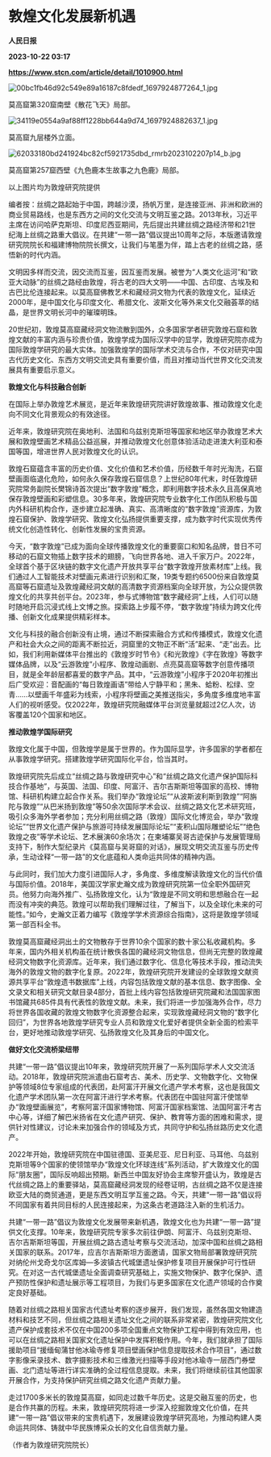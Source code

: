 # 敦煌文化发展新机遇
**人民日报**

**2023-10-22 03:17**

**https://www.stcn.com/article/detail/1010900.html**

![00bc1fb46d92c549e89a16187c8fdedf_1697924877264_1.jpg](https://static-web.stcn.com/upload/2023/1022/11/1697943963387651.jpg "1697943963387651.jpg")

莫高窟第320窟南壁《散花飞天》局部。

![34119e0554a9af88ff1228bb644a9d74_1697924882637_1.jpg](https://static-web.stcn.com/upload/2023/1022/11/1697943970266741.jpg "1697943970266741.jpg")

莫高窟九层楼外立面。

![62033180bd241924bc82cf5921735dbd_rmrb2023102207p14_b.jpg](https://static-web.stcn.com/upload/2023/1022/11/1697943979952757.jpg "1697943979952757.jpg")

莫高窟第257窟西壁《九色鹿本生故事之九色鹿》局部。

以上图片均为敦煌研究院提供

编者按：丝绸之路起始于中国，跨越沙漠，扬帆万里，是连接亚洲、非洲和欧洲的商业贸易路线，也是东西方之间的文化交流与文明互鉴之路。2013年秋，习近平主席在访问哈萨克斯坦、印度尼西亚期间，先后提出共建丝绸之路经济带和21世纪海上丝绸之路重大倡议。在共建“一带一路”倡议提出10周年之际，本版邀请敦煌研究院院长和福建博物院院长撰文，让我们与笔墨为伴，踏上古老的丝绸之路，感悟新的时代内涵。

文明因多样而交流，因交流而互鉴，因互鉴而发展。被誉为“人类文化运河”和“欧亚大动脉”的丝绸之路经由敦煌，将古老的四大文明——中国、古印度、古埃及和古巴比伦连接起来。以莫高窟佛教艺术和藏经洞文物为代表的敦煌文化，延续近2000年，是中国文化与印度文化、希腊文化、波斯文化等外来文化交融荟萃的结晶，是世界文明长河中的璀璨明珠。

20世纪初，敦煌莫高窟藏经洞文物流散到国外，众多国家学者研究敦煌石窟和敦煌文献的丰富内涵与珍贵价值，敦煌学成为国际汉学中的显学，敦煌研究院亦成为国际敦煌学研究的最大实体。加强敦煌学的国际学术交流与合作，不仅对研究中国古代历史文化、东西方文明交流史具有重要价值，而且对推动当代世界文化交流发展具有重要启示意义。

**敦煌文化与科技融合创新**

在国际上举办敦煌艺术展览，是近年来敦煌研究院讲好敦煌故事、推动敦煌文化走向不同文化背景观众的有效途径。

近年来，敦煌研究院在奥地利、法国和乌兹别克斯坦等国家和地区举办敦煌艺术大展和敦煌壁画艺术精品公益巡展，并推动敦煌文化创意体验活动走进澳大利亚和泰国等国，增进世界人民对敦煌文化的认识。

敦煌石窟蕴含丰富的历史价值、文化价值和艺术价值，历经数千年时光淘洗，石窟壁画面临退化危险，如何永久保存敦煌石窟信息？上世纪80年代末，时任敦煌研究院常务副院长樊锦诗首次提出“数字敦煌”概念，即利用数字技术永久且高保真地保存敦煌壁画和彩塑信息。30多年来，敦煌研究院专业数字化工作团队积极与国内外科研机构合作，逐步建立起准确、真实、高清晰度的“数字敦煌”资源库，为敦煌石窟保护、敦煌学研究、敦煌文化弘扬提供重要支撑，成为数字时代实现优秀传统文化创造性转化、创新性发展的宝贵资源。

今天，“数字敦煌”已成为面向全球传播敦煌文化的重要窗口和知名品牌，昔日不可移动的石窟文物插上数字技术的翅膀，飞向世界各地、进入千家万户。2022年，全球首个基于区块链的数字文化遗产开放共享平台“数字敦煌开放素材库”上线。我们通过人工智能技术对壁画元素进行识别和汇聚，19类专题约6500份来自敦煌莫高窟等石窟遗址及敦煌藏经洞文献的高清数字资源档案向全球开放，为公众提供敦煌文化的共享共创平台。2023年，参与式博物馆“数字藏经洞”上线，人们可以随时随地开启沉浸式线上文博之旅。探索路上步履不停，“数字敦煌”持续为跨文化传播、创新文化成果提供精彩样本。

文化与科技的融合创新没有止境，通过不断探索融合方式和传播模式，敦煌文化遗产和社会大众之间的距离不断拉近，洞窟里的文物正不断“活”起来、“走”出去。比如，我们利用新媒体平台推出的《敦煌岁时节令》《和光敦煌》《字在敦煌》等数字媒体品牌，以及“云游敦煌”小程序、敦煌动画剧、点亮莫高窟等数字创意传播项目，就是全年龄层都喜爱的数字产品。其中，“云游敦煌”小程序于2020年初推出后广受欢迎：音配画的“每日敦煌画语”带给人宁静平和；黑朱、蛤粉、松绿、空青……以壁画千年盛彩为线索，小程序将壁画之美推送指尖，多角度多维度地丰富人们的视听感受。仅2022年，敦煌研究院融媒体平台浏览量就超过2亿人次，访客覆盖120个国家和地区。

**推动敦煌学国际研究**

敦煌文化属于中国，但敦煌学是属于世界的。作为国际显学，许多国家的学者都在从事敦煌学研究。搭建敦煌学研究国际化平台，恰当其时。

敦煌研究院先后成立“丝绸之路与敦煌研究中心”和“丝绸之路文化遗产保护国际科技合作基地”，与英国、法国、印度、阿富汗、吉尔吉斯斯坦等国家的高校、博物馆、科研机构建立起合作关系。我们举办“敦煌论坛”“从波斯波利斯到敦煌”“阿旃陀与敦煌”“从巴米扬到敦煌”等50余次国际学术会议、丝绸之路文化艺术研究班，吸引众多海外学者参加；充分利用丝绸之路（敦煌）国际文化博览会，举办“敦煌论坛”“世界文化遗产保护与旅游可持续发展国际论坛”“麦积山国际雕塑论坛”“绝色敦煌之夜”等学术论坛、艺术展演60余场次；在柬埔寨吴哥古迹保护与发展管理局支持下，制作大型纪录片《莫高窟与吴哥窟的对话》，展现文明交流互鉴与历史传承，生动诠释“一带一路”的文化底蕴和人类命运共同体的精神内涵。

与此同时，我们加大力度引进国际人才，多角度、多维度解读敦煌文化的当代价值与国际价值。2018年，美国汉学家史瀚文成为敦煌研究院第一位全职外国研究员。他努力向海外推广、弘扬敦煌文化，认为“敦煌是不同文明和思想融合在一起而没有冲突的典范。敦煌可以帮助我们理解过往，了解当下，以及全球化未来的可能性。”如今，史瀚文正着力编写《敦煌学学术资源综合指南》，这将是敦煌学领域第一部百科全书。

敦煌莫高窟藏经洞出土的文物散存于世界10余个国家的数十家公私收藏机构。多年来，国内外相关机构虽在统计散佚各国的藏经洞文物信息，但尚无完整的敦煌藏经洞文物数字化资源库。近年来，我们通过数字化、信息化等技术手段，推动流失海外的敦煌文物的数字化复原。2022年，敦煌研究院开发建设的全球敦煌文献资源共享平台“敦煌遗书数据库”上线，内容包括敦煌文献的基本信息、数字图像、全文录文和相关研究文献目录4部分，首批上线内容包括敦煌研究院藏和法国国家图书馆藏共685件具有代表性的敦煌文献。未来，我们将进一步加强海外合作，尽力将世界各国收藏的敦煌文物数字化资源整合起来，实现敦煌藏经洞文物的“数字化回归”，为世界各地敦煌学研究专业人员和敦煌文化爱好者提供全新全面的检索平台，更好地推动敦煌学研究、弘扬敦煌文化及其身后的中国文化。

**做好文化交流桥梁纽带**

共建“一带一路”倡议提出10年来，敦煌研究院开展了一系列国际学术人文交流活动。2018年，敦煌研究院派遣由石窟考古、美术、历史学、文物数字化、文物保护等领域8位专家组成的代表团，赴阿富汗开展文化遗产学术考察，这也是我国文化遗产学术团队第一次在阿富汗进行学术考察。代表团在中国驻阿富汗使馆举办“敦煌壁画展览”，考察阿富汗国家博物馆、阿富汗国家档案馆、法国阿富汗考古中心等，详细了解巴米扬省在文化遗产研究、保护、教育等方面的困难和需求，提供针对性建议，讨论未来加强合作的领域及方式，共同守护和弘扬丝路历史文化遗产。

2022年开始，敦煌研究院在中国驻德国、亚美尼亚、尼日利亚、马耳他、乌兹别克斯坦等9个国家的使领馆举办“敦煌文化环球连线”系列活动，扩大敦煌文化的国际“朋友圈”，国际反响超出预期。新西兰中国友好协会主席黎开盛认为，敦煌是古代丝绸之路上的重要驿站，莫高窟藏经洞发现的经卷证明，古丝绸之路不仅是连接欧亚大陆的商贸通道，更是东西文明互学互鉴之路。今天，共建“一带一路”倡议将不同国家有着共同目标的人民连接起来，为这条古老道路注入新的生机活力。

共建“一带一路”倡议为敦煌文化发展带来新机遇，敦煌文化也为共建“一带一路”提供文化支撑。10年来，敦煌研究院专家多次前往伊朗、阿富汗、乌兹别克斯坦、吉尔吉斯斯坦等国，开展丝绸之路古遗址考察与交流活动，加深中国和丝绸之路相关国家的联系。2017年，应吉尔吉斯斯坦方面邀请，国家文物局部署敦煌研究院对纳伦州戈奇戈尔区库姆—多波镇古代城堡遗址保护修复项目开展保护可行性研究。在对这一古代城堡遗址全面调查研究基础上，实施文物保护、数字化保护、遗产预防性保护和遗址展示等工程项目，为我们与更多国家在文化遗产领域的合作奠定良好基础。

随着对丝绸之路相关国家古代遗址考察的逐步展开，我们发现，虽然各国文物建造材料和技艺不同，但丝绸之路相关遗址文化之间的联系非常紧密，敦煌研究院文化遗产保护成套技术不仅在中国200多项全国重点文物保护工程中得到有效应用，也可以在丝绸之路相关国家文化遗址保护中发挥积极作用。今年，我们就承担了国际援助项目“援缅甸蒲甘他冰瑜寺修复项目壁画保护信息提取技术合作项目”，通过数字影像采录技术、数字摄影技术和三维激光扫描等手段对他冰瑜寺一层西门券壁画、北门遗址等进行详实准确的全过程信息提取。未来，我们将继续前往其他国家开展合作，为支持保护研究丝绸之路文化遗产贡献力量。

走过1700多米长的敦煌莫高窟，如同走过数千年历史。这是交融互鉴的历史，也是合作共赢的历程。未来，敦煌研究院将进一步深入挖掘敦煌文化价值，在共建“一带一路”倡议带来的宝贵机遇下，发展建设敦煌学研究高地，为推动构建人类命运共同体、铸就中华民族博采众长的文化自信贡献力量。

（作者为敦煌研究院院长）